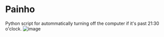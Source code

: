 # Painho
Python script for autommatically turning off the computer if it's past 21:30 o'clock.
![image](https://user-images.githubusercontent.com/29918030/97791663-a2d69580-1bb3-11eb-8913-b71daeef9edc.png)
